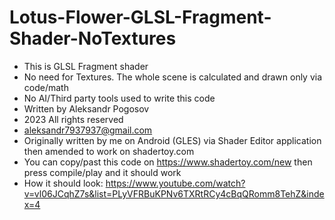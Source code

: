 # Lotus-Flower-GLSL-Fragment-Shader-NoTextures


- This is GLSL Fragment shader
- No need for Textures. The whole scene is calculated and drawn only via code/math
- No AI/Third party tools used to write this code
- Written by Aleksandr Pogosov
- 2023 All rights reserved
- aleksandr7937937@gmail.com
- Originally written by me on Android (GLES) via Shader Editor application then amended to work on shadertoy.com
- You can copy/past this code on https://www.shadertoy.com/new   then press compile/play and it should work
- How it should look: 
 https://www.youtube.com/watch?v=vl06JCqhZ7s&list=PLyVFRBuKPNv6TXRtRCy4cBqQRomm8TehZ&index=4
